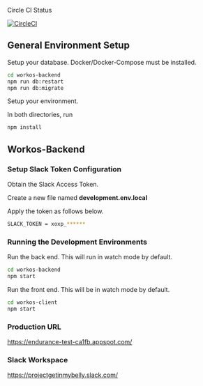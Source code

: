Circle CI Status

[![CircleCI](https://circleci.com/gh/endurance/slack-integration-test/tree/master.svg?style=svg)](https://circleci.com/gh/endurance/slack-integration-test/tree/master)

## General Environment Setup
Setup your database. Docker/Docker-Compose must be installed.

```bash
cd workos-backend
npm run db:restart
npm run db:migrate
```

Setup your environment. 

In both directories, run 
```bash
npm install
```

## Workos-Backend
### Setup Slack Token Configuration
Obtain the Slack Access Token.

Create a new file named **development.env.local**

Apply the token as follows below. 
```bash
SLACK_TOKEN = xoxp_******
```

### Running the Development Environments
Run the back end. This will run in watch mode by default.
```bash
cd workos-backend
npm start
```

Run the front end. This will be in watch mode by default.
```bash
cd workos-client
npm start
```

### Production URL

https://endurance-test-ca1fb.appspot.com/

### Slack Workspace

https://projectgetinmybelly.slack.com/
